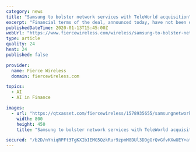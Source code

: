```yaml
---
category: news
title: "Samsung to bolster network services with TeleWorld acquisition"
excerpt: "Financial terms of the deal, announced today, have not been disclosed. Chantilly, Virginia-based TWS offers a range of network services including consulting ... Complex decision making requires intelligent automation, machine learning, and AI, all of which are fundamental for controlling and operating communications networks of the future."
publishedDateTime: 2020-01-13T15:45:00Z
webUrl: "https://www.fiercewireless.com/wireless/samsung-to-bolster-network-services-teleworld-acquisition"
type: article
quality: 24
heat: 24
published: false

provider:
  name: Fierce Wireless
  domain: fiercewireless.com

topics:
  - AI
  - AI in Finance

images:
  - url: "https://qtxasset.com/fiercewireless/1578935655/samsungnetworks800.jpg/samsungnetworks800.jpg?r9nnJ5qqswy_fArRaMo_gHq2PpArko98"
    width: 800
    height: 450
    title: "Samsung to bolster network services with TeleWorld acquisition"

secured: "/b2D/nYniqRPFt3TgKXIbIEMG5QzkRur9zpmM8DUl3DDgGrQvGfvKXwUEY+atI2aetBNRsEvLi6M5dyZ/jFPZnXzFX+v7/v5IxHYd3HWGqZeZ1iksKYXG/Gs1HoK75tY/uAb1wl5mloqlt5swIFMOxrBqaKfpH28CrVJFVaxGm55mcq0R9xSQD3c6gsNh57PGb2L2VMS+85M/ACjEI51wrkGz1HvFyMwUcjEPFiY1ySOJej7wiXVeyDHVVOU0Q3oUbXriQewSRBiLJDQ7Cj9CHSWBDdQ8brGDHSu1eQ3hYpvrK6Qk0Xdfcp78BdF0/OIXamUeSk+dEcXQUWL6VqwVGfKzJvqOaajHRrP5/+fySMm2QTa8LGCIFfP7Xb6MyCs3ozxXK3w3qMUGy83vGDMHEu9hxZlCuKKeSzxq0rGnBtIph8wNZNp3oYT2ilOKwAL0QdADj8AC60x7mvhxXKJvw==;HB/Ofsfsd74wUU5EYfoB3w=="
---
```


